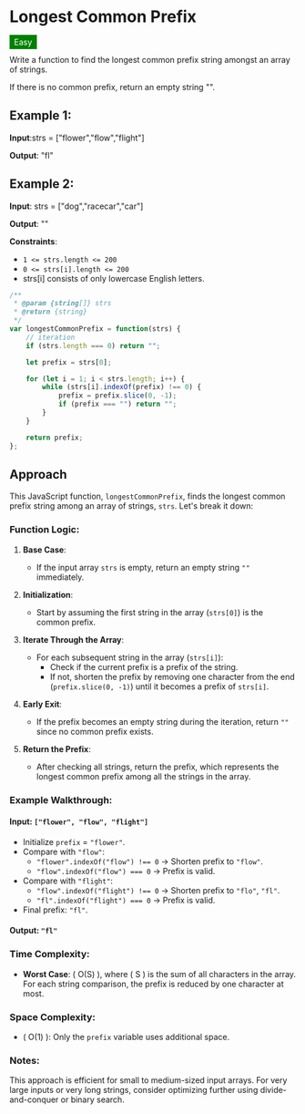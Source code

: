 # Longest Common Prefix

<span style="padding: 4px 8px; background-color: green; color: white;">Easy</span>

Write a function to find the longest common prefix string amongst an array of strings.

If there is no common prefix, return an empty string "".

## Example 1:

**Input**:strs = ["flower","flow","flight"]

**Output**: "fl"

## Example 2:

**Input**: strs = ["dog","racecar","car"]

**Output**: ""

**Constraints**:

- `1 <= strs.length <= 200`
- `0 <= strs[i].length <= 200`
- strs[i] consists of only lowercase English letters.

```JavaScript
/**
 * @param {string[]} strs
 * @return {string}
 */
var longestCommonPrefix = function(strs) {
    // iteration
    if (strs.length === 0) return "";

    let prefix = strs[0];

    for (let i = 1; i < strs.length; i++) {
        while (strs[i].indexOf(prefix) !== 0) {
            prefix = prefix.slice(0, -1);
            if (prefix === "") return "";
        }
    }

    return prefix;
};
```

## Approach

This JavaScript function, `longestCommonPrefix`, finds the longest common prefix string among an array of strings, `strs`. Let's break it down:

### Function Logic:

1. **Base Case**:
   - If the input array `strs` is empty, return an empty string `""` immediately.

2. **Initialization**:
   - Start by assuming the first string in the array (`strs[0]`) is the common prefix.

3. **Iterate Through the Array**:
   - For each subsequent string in the array (`strs[i]`):
     - Check if the current prefix is a prefix of the string.
     - If not, shorten the prefix by removing one character from the end (`prefix.slice(0, -1)`) until it becomes a prefix of `strs[i]`.

4. **Early Exit**:
   - If the prefix becomes an empty string during the iteration, return `""` since no common prefix exists.

5. **Return the Prefix**:
   - After checking all strings, return the prefix, which represents the longest common prefix among all the strings in the array.

### Example Walkthrough:

#### Input: `["flower", "flow", "flight"]`
- Initialize `prefix` = `"flower"`.
- Compare with `"flow"`:
  - `"flower".indexOf("flow") !== 0` → Shorten prefix to `"flow"`.
  - `"flow".indexOf("flow") === 0` → Prefix is valid.
- Compare with `"flight"`:
  - `"flow".indexOf("flight") !== 0` → Shorten prefix to `"flo"`, `"fl"`.
  - `"fl".indexOf("flight") === 0` → Prefix is valid.
- Final prefix: `"fl"`.

#### Output: `"fl"`

### Time Complexity:
- **Worst Case**: \( O(S) \), where \( S \) is the sum of all characters in the array. For each string comparison, the prefix is reduced by one character at most.

### Space Complexity:
- \( O(1) \): Only the `prefix` variable uses additional space.

### Notes:
This approach is efficient for small to medium-sized input arrays. For very large inputs or very long strings, consider optimizing further using divide-and-conquer or binary search.
